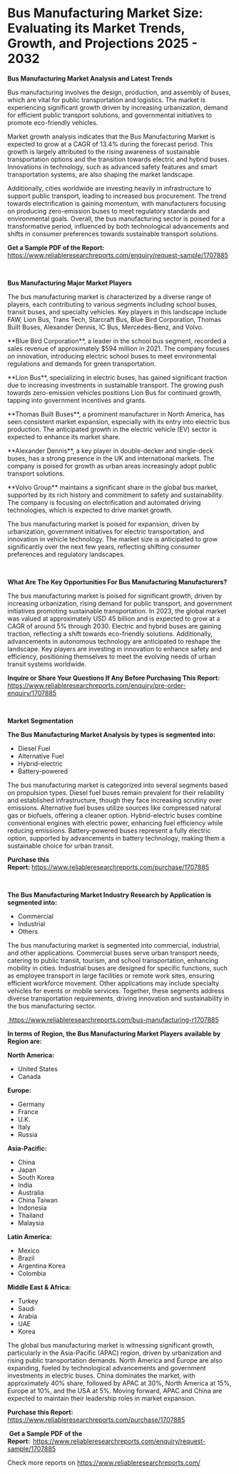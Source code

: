 <p><h1>Bus Manufacturing Market Size: Evaluating its Market Trends, Growth, and Projections 2025 - 2032</h1></p><p><strong>Bus Manufacturing Market Analysis and Latest Trends</strong></p>
<p><p>Bus manufacturing involves the design, production, and assembly of buses, which are vital for public transportation and logistics. The market is experiencing significant growth driven by increasing urbanization, demand for efficient public transport solutions, and governmental initiatives to promote eco-friendly vehicles. </p><p>Market growth analysis indicates that the Bus Manufacturing Market is expected to grow at a CAGR of 13.4% during the forecast period. This growth is largely attributed to the rising awareness of sustainable transportation options and the transition towards electric and hybrid buses. Innovations in technology, such as advanced safety features and smart transportation systems, are also shaping the market landscape. </p><p>Additionally, cities worldwide are investing heavily in infrastructure to support public transport, leading to increased bus procurement. The trend towards electrification is gaining momentum, with manufacturers focusing on producing zero-emission buses to meet regulatory standards and environmental goals. Overall, the bus manufacturing sector is poised for a transformative period, influenced by both technological advancements and shifts in consumer preferences towards sustainable transport solutions.</p></p>
<p><strong>Get a Sample PDF of the Report:&nbsp;</strong> <a href="https://www.reliableresearchreports.com/enquiry/request-sample/1707885?utm_campaign=3009&utm_medium=2&utm_source=Github&utm_content=ia&utm_term=30032025&utm_id=bus-manufacturing">https://www.reliableresearchreports.com/enquiry/request-sample/1707885</a></p>
<p>&nbsp;</p>
<p><strong>Bus Manufacturing Major Market Players</strong></p>
<p><p>The bus manufacturing market is characterized by a diverse range of players, each contributing to various segments including school buses, transit buses, and specialty vehicles. Key players in this landscape include FAW, Lion Bus, Trans Tech, Starcraft Bus, Blue Bird Corporation, Thomas Built Buses, Alexander Dennis, IC Bus, Mercedes-Benz, and Volvo.</p><p>**Blue Bird Corporation**, a leader in the school bus segment, recorded a sales revenue of approximately $594 million in 2021. The company focuses on innovation, introducing electric school buses to meet environmental regulations and demands for green transportation. </p><p>**Lion Bus**, specializing in electric buses, has gained significant traction due to increasing investments in sustainable transport. The growing push towards zero-emission vehicles positions Lion Bus for continued growth, tapping into government incentives and grants.</p><p>**Thomas Built Buses**, a prominent manufacturer in North America, has seen consistent market expansion, especially with its entry into electric bus production. The anticipated growth in the electric vehicle (EV) sector is expected to enhance its market share.</p><p>**Alexander Dennis**, a key player in double-decker and single-deck buses, has a strong presence in the UK and international markets. The company is poised for growth as urban areas increasingly adopt public transport solutions.</p><p>**Volvo Group** maintains a significant share in the global bus market, supported by its rich history and commitment to safety and sustainability. The company is focusing on electrification and automated driving technologies, which is expected to drive market growth.</p><p>The bus manufacturing market is poised for expansion, driven by urbanization, government initiatives for electric transportation, and innovation in vehicle technology. The market size is anticipated to grow significantly over the next few years, reflecting shifting consumer preferences and regulatory landscapes.</p></p>
<p>&nbsp;</p>
<p><strong>What Are The Key Opportunities For Bus Manufacturing Manufacturers?</strong></p>
<p><p>The bus manufacturing market is poised for significant growth, driven by increasing urbanization, rising demand for public transport, and government initiatives promoting sustainable transportation. In 2023, the global market was valued at approximately USD 45 billion and is expected to grow at a CAGR of around 5% through 2030. Electric and hybrid buses are gaining traction, reflecting a shift towards eco-friendly solutions. Additionally, advancements in autonomous technology are anticipated to reshape the landscape. Key players are investing in innovation to enhance safety and efficiency, positioning themselves to meet the evolving needs of urban transit systems worldwide.</p></p>
<p><strong>Inquire or Share Your Questions If Any Before Purchasing This Report:</strong> <a href="https://www.reliableresearchreports.com/enquiry/pre-order-enquiry/1707885?utm_campaign=3009&utm_medium=2&utm_source=Github&utm_content=ia&utm_term=30032025&utm_id=bus-manufacturing">https://www.reliableresearchreports.com/enquiry/pre-order-enquiry/1707885</a></p>
<p>&nbsp;</p>
<p><strong>Market Segmentation</strong></p>
<p><strong>The Bus Manufacturing Market Analysis by types is segmented into:</strong></p>
<p><ul><li>Diesel Fuel</li><li>Alternative Fuel</li><li>Hybrid-electric</li><li>Battery-powered</li></ul></p>
<p><p>The bus manufacturing market is categorized into several segments based on propulsion types. Diesel fuel buses remain prevalent for their reliability and established infrastructure, though they face increasing scrutiny over emissions. Alternative fuel buses utilize sources like compressed natural gas or biofuels, offering a cleaner option. Hybrid-electric buses combine conventional engines with electric power, enhancing fuel efficiency while reducing emissions. Battery-powered buses represent a fully electric option, supported by advancements in battery technology, making them a sustainable choice for urban transit.</p></p>
<p><strong>Purchase this Report:&nbsp;</strong><a href="https://www.reliableresearchreports.com/purchase/1707885?utm_campaign=3009&utm_medium=2&utm_source=Github&utm_content=ia&utm_term=30032025&utm_id=bus-manufacturing">https://www.reliableresearchreports.com/purchase/1707885</a></p>
<p>&nbsp;</p>
<p><strong>The Bus Manufacturing Market Industry Research by Application is segmented into:</strong></p>
<p><ul><li>Commercial</li><li>Industrial</li><li>Others</li></ul></p>
<p><p>The bus manufacturing market is segmented into commercial, industrial, and other applications. Commercial buses serve urban transport needs, catering to public transit, tourism, and school transportation, enhancing mobility in cities. Industrial buses are designed for specific functions, such as employee transport in large facilities or remote work sites, ensuring efficient workforce movement. Other applications may include specialty vehicles for events or mobile services. Together, these segments address diverse transportation requirements, driving innovation and sustainability in the bus manufacturing sector.</p></p>
<p><a href="https://www.reliableresearchreports.com/bus-manufacturing-r1707885?utm_campaign=3009&utm_medium=2&utm_source=Github&utm_content=ia&utm_term=30032025&utm_id=bus-manufacturing">&nbsp;https://www.reliableresearchreports.com/bus-manufacturing-r1707885</a></p>
<p><strong>In terms of Region, the Bus Manufacturing Market Players available by Region are:</strong></p>
<p>
    <p> <strong> North America: </strong>
        <ul>
            <li>United States</li>
            <li>Canada</li>
        </ul>
        </p> 
    <p> <strong> Europe: </strong>
        <ul>
            <li>Germany</li>
            <li>France</li>
            <li>U.K.</li>
            <li>Italy</li>
            <li>Russia</li>
        </ul>
        </p> 
    <p> <strong> Asia-Pacific: </strong>
        <ul>
            <li>China</li>
            <li>Japan</li>
            <li>South Korea</li>
            <li>India</li>
            <li>Australia</li>
            <li>China Taiwan</li>
            <li>Indonesia</li>
            <li>Thailand</li>
            <li>Malaysia</li>
        </ul>
        </p> 
    <p> <strong> Latin America: </strong>
        <ul>
            <li>Mexico</li>
            <li>Brazil</li>
            <li>Argentina Korea</li>
            <li>Colombia</li>
        </ul>
        </p> 
    <p> <strong> Middle East & Africa: </strong>
        <ul>
            <li>Turkey</li>
            <li>Saudi</li>
            <li>Arabia</li>
            <li>UAE</li>
            <li>Korea</li>
        </ul>
    </p>
    </p>
<p><p>The global bus manufacturing market is witnessing significant growth, particularly in the Asia-Pacific (APAC) region, driven by urbanization and rising public transportation demands. North America and Europe are also expanding, fueled by technological advancements and government investments in electric buses. China dominates the market, with approximately 40% share, followed by APAC at 30%, North America at 15%, Europe at 10%, and the USA at 5%. Moving forward, APAC and China are expected to maintain their leadership roles in market expansion.</p></p>
<p><strong>Purchase this Report: </strong><a href="https://www.reliableresearchreports.com/purchase/1707885?utm_campaign=3009&utm_medium=2&utm_source=Github&utm_content=ia&utm_term=30032025&utm_id=bus-manufacturing">https://www.reliableresearchreports.com/purchase/1707885</a></p>
<p>&nbsp;<strong>Get a Sample PDF of the Report:&nbsp;&nbsp;</strong><a href="https://www.reliableresearchreports.com/enquiry/request-sample/1707885?utm_campaign=3009&utm_medium=2&utm_source=Github&utm_content=ia&utm_term=30032025&utm_id=bus-manufacturing">https://www.reliableresearchreports.com/enquiry/request-sample/1707885</a></p>
<p><strong></strong></p>
<p>Check more reports on <a href="https://www.reliableresearchreports.com/?utm_campaign=3009&utm_medium=2&utm_source=Github&utm_content=ia&utm_term=30032025&utm_id=bus-manufacturing">https://www.reliableresearchreports.com/</a></p>